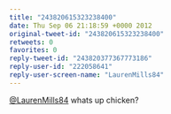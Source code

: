 ```yaml
---
title: "243820615323238400"
date: Thu Sep 06 21:18:59 +0000 2012
original-tweet-id: "243820615323238400"
retweets: 0
favorites: 0
reply-tweet-id: "243820377367773186"
reply-user-id: "222058641"
reply-user-screen-name: "LaurenMills84"
---
```

<a href="https://twitter.com/LaurenMills84">@LaurenMills84</a> whats up chicken?
